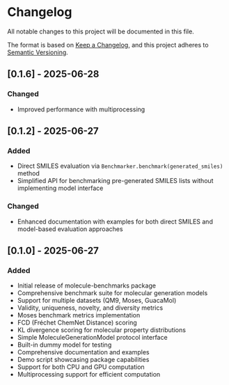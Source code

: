 # Changelog

All notable changes to this project will be documented in this file.

The format is based on [Keep a Changelog](https://keepachangelog.com/en/1.0.0/),
and this project adheres to [Semantic Versioning](https://semver.org/spec/v2.0.0.html).

## [0.1.6] - 2025-06-28

### Changed

- Improved performance with multiprocessing

## [0.1.2] - 2025-06-27

### Added

- Direct SMILES evaluation via `Benchmarker.benchmark(generated_smiles)` method
- Simplified API for benchmarking pre-generated SMILES lists without implementing model interface

### Changed

- Enhanced documentation with examples for both direct SMILES and model-based evaluation approaches

## [0.1.0] - 2025-06-27

### Added

- Initial release of molecule-benchmarks package
- Comprehensive benchmark suite for molecular generation models
- Support for multiple datasets (QM9, Moses, GuacaMol)
- Validity, uniqueness, novelty, and diversity metrics
- Moses benchmark metrics implementation
- FCD (Fréchet ChemNet Distance) scoring
- KL divergence scoring for molecular property distributions
- Simple MoleculeGenerationModel protocol interface
- Built-in dummy model for testing
- Comprehensive documentation and examples
- Demo script showcasing package capabilities
- Support for both CPU and GPU computation
- Multiprocessing support for efficient computation
